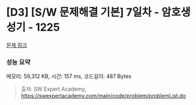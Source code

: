 # [D3] [S/W 문제해결 기본] 7일차 - 암호생성기 - 1225 

[문제 링크](https://swexpertacademy.com/main/code/problem/problemDetail.do?contestProbId=AV14uWl6AF0CFAYD) 

### 성능 요약

메모리: 59,312 KB, 시간: 157 ms, 코드길이: 487 Bytes



> 출처: SW Expert Academy, https://swexpertacademy.com/main/code/problem/problemList.do